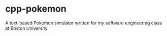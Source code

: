# cpp-pokemon
A text-based Pokemon simulator written for my software engineering class at Boston University

